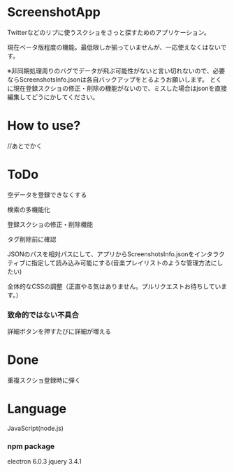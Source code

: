 # ScreenshotApp

Twitterなどのリプに使うスクショをさっと探すためのアプリケーション。

現在ベータ版程度の機能。最低限しか揃っていませんが、一応使えなくはないです。

※非同期処理周りのバグでデータが飛ぶ可能性がないと言い切れないので、必要ならScreenshotsInfo.jsonは各自バックアップをとるようお願いします。
とくに現在登録スクショの修正・削除の機能がないので、ミスした場合はjsonを直接編集してどうにかしてください。

# How to use?

//あとでかく

# ToDo

空データを登録できなくする

検索の多機能化

登録スクショの修正・削除機能

タグ削除前に確認

JSONのパスを相対パスにして、アプリからScreenshotsInfo.jsonをインタラクティブに指定して読み込み可能にする(音楽プレイリストのような管理方法にしたい)

全体的なCSSの調整（正直やる気はありません。プルリクエストお待ちしています。）

### 致命的ではない不具合

詳細ボタンを押すたびに詳細が増える

# Done

重複スクショ登録時に弾く

# Language

JavaScript(node.js)

### npm package
electron 6.0.3
jquery 3.4.1